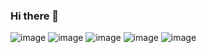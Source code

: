 ### Hi there 👋

![image](https://github.com/AmmrFX/AmmrFX/assets/55325468/0511f59d-72bb-40d3-8c64-e020df26a881) ![image](https://github.com/AmmrFX/AmmrFX/assets/55325468/f9894034-8d94-4024-9eed-7e75c5508b85) ![image](https://github.com/AmmrFX/AmmrFX/assets/55325468/28c828ae-2ea4-4d34-9139-5ab2bbc5bf34) ![image](https://github.com/AmmrFX/AmmrFX/assets/55325468/28623ba1-923d-4c25-8329-bac039f0dee5) ![image](https://github.com/AmmrFX/AmmrFX/assets/55325468/f5e19b16-a5a6-4d18-ad48-6697cc587847)





